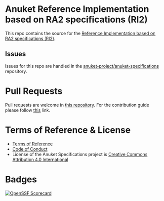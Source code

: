 # Anuket Reference Implementation based on RA2 specifications (RI2)

This repo contains the source for the
[Reference Implementation based on RA2 specifications (RI2)](https://cntt.readthedocs.io/projects/ri2/en/latest/index.html).

## Issues

Issues for this repo are handled in the
[anuket-project/anuket-specifications](https://github.com/anuket-project/anuket-specifications/issues) repository. 

# Pull Requests

Pull requests are welcome in [this repository](https://github.com/anuket-project/RI2/pulls). For the contribution guide
please follow [this](https://github.com/anuket-project/anuket-specifications/blob/master/CONTRIBUTING.rst) link.

# Terms of Reference & License

-  [Terms of Reference](https://github.com/anuket-project/anuket-specifications/blob/master/doc/GSMA_CNTT_Terms_of_Reference.pdf)
-  [Code of Conduct](https://github.com/anuket-project/anuket-specifications/blob/master/doc/CODE_OF_CONDUCT.rst)
-  License of the Anuket Specifications project is [Creative Commons Attribution 4.0 International](https://creativecommons.org/licenses/by/4.0/legalcode)

# Badges

[![OpenSSF Scorecard](https://api.scorecard.dev/projects/github.com/anuket-project/RI2/badge)](https://scorecard.dev/viewer/?uri=github.com/anuket-project/RI2)